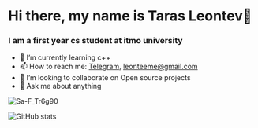 # Hi there, my name is Taras Leontev👋
### I am a first year cs student at itmo university

- 🌱 I’m currently learning c++
- 📫 How to reach me: [Telegram](https://t.me/waylo1), leonteeme@gmail.com
- 👯 I’m looking to collaborate on Open source projects 
- 💬 Ask me about anything

![Sa-F_Tr6g90](https://user-images.githubusercontent.com/84567804/162518941-2e9196e5-a529-481f-9bbc-57ad880d27db.jpg)

![GitHub stats](https://github-readme-stats.vercel.app/api?username=teeleontee&show_icons=true)  

